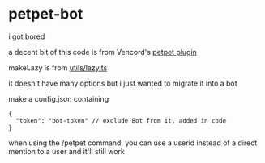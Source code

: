 # petpet-bot

i got bored

a decent bit of this code is from Vencord's [petpet plugin](https://github.com/Vendicated/Vencord/blob/main/src/plugins/petpet/index.ts)

makeLazy is from [utils/lazy.ts](https://github.com/Vendicated/Vencord/blob/main/src/utils/lazy.ts)

it doesn't have many options but i just wanted to migrate it into a bot

make a config.json containing
```json5
{
  "token": "bot-token" // exclude Bot from it, added in code
}
```

when using the /petpet command, you can use a userid instead of a direct mention to a user and it'll still work
